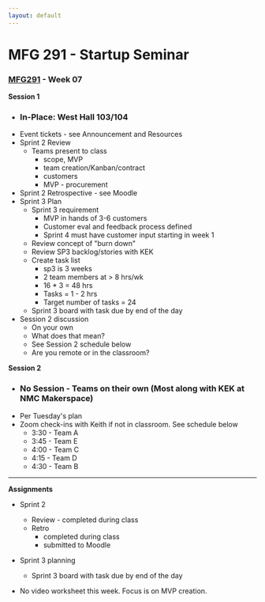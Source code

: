 ```yaml
---
layout: default
---
```


# MFG 291 - Startup Seminar

### [MFG291](../) - Week 07

**Session 1**
- ### In-Place: West Hall 103/104
- Event tickets - see Announcement and Resources
- Sprint 2 Review
    - Teams present to class
        - scope, MVP
        - team creation/Kanban/contract
        - customers
        - MVP - procurement
- Sprint 2 Retrospective - see Moodle
- Sprint 3 Plan
    - Sprint 3 requirement
        - MVP in hands of 3-6 customers
        - Customer eval and feedback process defined
        - Sprint 4 must have customer input starting in week 1
    - Review concept of "burn down"
    - Review SP3 backlog/stories with KEK
    - Create task list
        - sp3 is 3 weeks
        - 2 team members at > 8 hrs/wk
        - 16 * 3 = 48 hrs
        - Tasks = 1 - 2 hrs
        - Target number of tasks = 24
    - Sprint 3 board with task due by end of the day
- Session 2 discussion
    - On your own
    - What does that mean?
    - See Session 2 schedule below
    - Are you remote or in the classroom?

**Session 2**
- ### No Session - Teams on their own (Most along with KEK at NMC Makerspace)
- Per Tuesday's plan
- Zoom check-ins with Keith if not in classroom. See schedule below
    - 3:30 - Team A
    - 3:45 - Team E
    - 4:00 - Team C
    - 4:15 - Team D
    - 4:30 - Team B


---

**Assignments**
- Sprint 2
    - Review - completed during class
    - Retro 
        - completed during class
        - submitted to Moodle
- Sprint 3 planning
    - Sprint 3 board with task due by end of the day

- No video worksheet this week. Focus is on MVP creation.

<!--
- Cofounder/Team Creation
- Lecture 10: Company Culture and Building a Team, Part I
- Lecture 11: Company Culture and Building a Team, Part II
-->